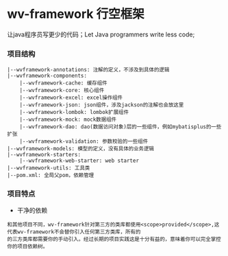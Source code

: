 # wv-framework 行空框架
让java程序员写更少的代码；Let Java programmers write less code;

### 项目结构
```text
|--wvframework-annotations: 注解的定义，不涉及到具体的逻辑
|--wvframework-components:
    |--wvframework-cache: 缓存组件
    |--wvframework-core: 核心组件
    |--wvframework-excel: excel操作组件
    |--wvframework-json: json组件，涉及jackson的注解也会放这里
    |--wvframework-lombok: lombok扩展组件
    |--wvframework-mock: mock数据组件
    |--wvframework-dao: dao(数据访问对象)层的一些组件，例如mybatisplus的一些扩张
    |--wvframework-validation: 参数校验的一些组件
|--wvframework-models: 模型的定义，没有具体的业务逻辑
|--wvframework-starters:
    |--wvframework-web-starter: web starter
|--wvframework-utils: 工具类
|--pom.xml: 全局父pom，依赖管理
```
### 项目特点
- 干净的依赖
```text
和其他项目不同，wv-framework针对第三方的类库都使用<scope>provided</scope>,这代表wv-framework不会替你引入任何第三方类库，所有的
的三方类库都需要你的手动引入。经过长期的项目实践这是十分有益的，意味着你可以完全掌控你的项目依赖树。
```